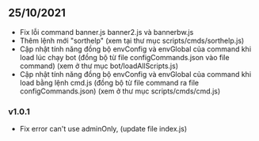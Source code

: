## 25/10/2021
* Fix lỗi command banner.js banner2.js và bannerbw.js
* Thêm lệnh mới "sorthelp" (xem tại thư mục scripts/cmds/sorthelp.js)
* Cập nhật tính năng đồng bộ envConfig và envGlobal của command khi load lúc chạy bot (đồng bộ từ file configCommands.json vào file command) (xem ở thư mục bot/loadAllScripts.js)
* Cập nhật tính năng đồng bộ envConfig và envGlobal của command khi load bằng lệnh cmd.js (đồng bộ từ file command ra file configCommands.json) (xem ở thư mục scripts/cmds/cmd.js)

### v1.0.1
* Fix error can't use adminOnly, (update file index.js)